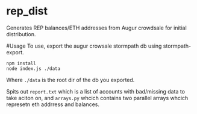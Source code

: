 # rep_dist
Generates REP balances/ETH addresses from Augur crowdsale for initial distribution.

#Usage
To use, export the augur crowsale stormpath db using stormpath-export.
```
npm install
node index.js ./data
```
Where `./data` is the root dir of the db you exported.

Spits out `report.txt` which is a list of accounts with bad/missing data to take aciton on, and `arrays.py` whcich contains two parallel arrays whcich represetn eth addrress and balances.
